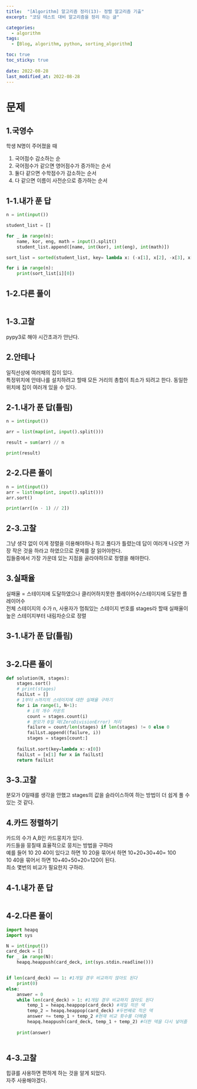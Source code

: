 ```yaml
---
title:  "[Algorithm] 알고리즘 정리(13)- 정렬 알고리즘 기출"
excerpt: "코딩 테스트 대비 알고리즘을 정리 하는 글"

categories:
  - algorithm
tags:
  - [Blog, algorithm, python, sorting_algorithm]

toc: true
toc_sticky: true
 
date: 2022-08-28
last_modified_at: 2022-08-28
---
```


# 문제

## 1.국영수
학생 N명이 주어졌을 때 
1. 국어점수 감소하는 순
2. 국어점수가 같으면 영어점수가 증가하는 순서
3. 둘다 같으면 수학점수가 감소하는 순서
4. 다 같으면 이름이 사전순으로 증가하는 순서

## 1-1.내가 푼 답

```python
n = int(input())

student_list = []

for _ in range(n):
    name, kor, eng, math = input().split()
    student_list.append([name, int(kor), int(eng), int(math)])

sort_list = sorted(student_list, key= lambda x: (-x[1], x[2], -x[3], x[0]))

for i in range(n):
    print(sort_list[i][0])
```

## 1-2.다른 풀이

```python

```

## 1-3.고찰
pypy3로 해야 시간초과가 안난다.  


## 2.안테나
일직선상에 여러채의 집이 있다.   
특정위치에 안테나를 설치하려고 할때 모든 거리의 총합이 최소가 되려고 한다. 
동일한 위치에 집이 여러개 있을 수 있다.

## 2-1.내가 푼 답(틀림)

```python
n = int(input())

arr = list(map(int, input().split()))

result = sum(arr) // n

print(result)
```
  
## 2-2.다른 풀이

```python
n = int(input())
arr = list(map(int, input().split()))
arr.sort()

print(arr[(n - 1) // 2])
```

## 2-3.고찰
그냥 생각 없이 이게 정렬을 이용해야하나 하고 풀다가 틀렸는데 답이 여러개 나오면 가장 작은 것을 하라고 하였으므로 문제를 잘 읽어야한다.  
집들중에서 가장 가운데 있는 지점을 골라야하므로 정렬을 해야한다.  


## 3.실패율
실패율 = 스테이지에 도달하였으나 클리어하지못한 플레이어수/스테이지에 도달한 플레이어수  
전체 스테이지의 수가 n, 사용자가 멈춰있는 스테이지 번호를 stages라 할때 실패율이 높은 스테이지부터 내림차순으로 정렬
## 3-1.내가 푼 답(틀림)

```python

```
  
## 3-2.다른 풀이

```python
def solution(N, stages):
    stages.sort()
    # print(stages)
    failLst = []
    # 1부터 n까지의 스테이지에 대한 실패율 구하기
    for i in range(1, N+1):
        # i의 개수 카운트 
        count = stages.count(i)
        # 분모가 0일 때(ZeroDivisionError) 처리
        failure = count/len(stages) if len(stages) != 0 else 0 
        failLst.append((failure, i))
        stages = stages[count:]
    
    failLst.sort(key=lambda x:-x[0])
    failLst = [x[1] for x in failLst]
    return failLst
```

## 3-3.고찰
분모가 0일때를 생각을 안했고 stages의 값을 슬라이스하여 하는 방법이 더 쉽게 풀 수 있는 것 같다.

## 4.카드 정렬하기
카드의 수가 A,B인 카드뭉치가 있다.  
카드들을 뭉칠때 효율적으로 뭉치는 방법을 구하라  
예를 들어 10 20 40이 있다고 하면 10 20을 묶어서 하면 
10+20+30+40= 100  
10 40을 묶어서 하면
10+40+50+20=120이 된다.  
최소 몇번의 비교가 필요한지 구하라.

## 4-1.내가 푼 답

```python
```
  
## 4-2.다른 풀이

```python
import heapq
import sys

N = int(input())
card_deck = []
for _ in range(N):
    heapq.heappush(card_deck, int(sys.stdin.readline()))


if len(card_deck) == 1: #1개일 경우 비교하지 않아도 된다
    print(0)
else:
    answer = 0
    while len(card_deck) > 1: #1개일 경우 비교하지 않아도 된다
        temp_1 = heapq.heappop(card_deck) #제일 작은 덱
        temp_2 = heapq.heappop(card_deck) #두번째로 작은 덱
        answer += temp_1 + temp_2 #현재 비교 횟수를 더해줌
        heapq.heappush(card_deck, temp_1 + temp_2) #더한 덱을 다시 넣어줌
    
    print(answer)
    
```

## 4-3.고찰
힙큐를 사용하면 편하게 하는 것을 알게 되었다.  
자주 사용해야겠다.